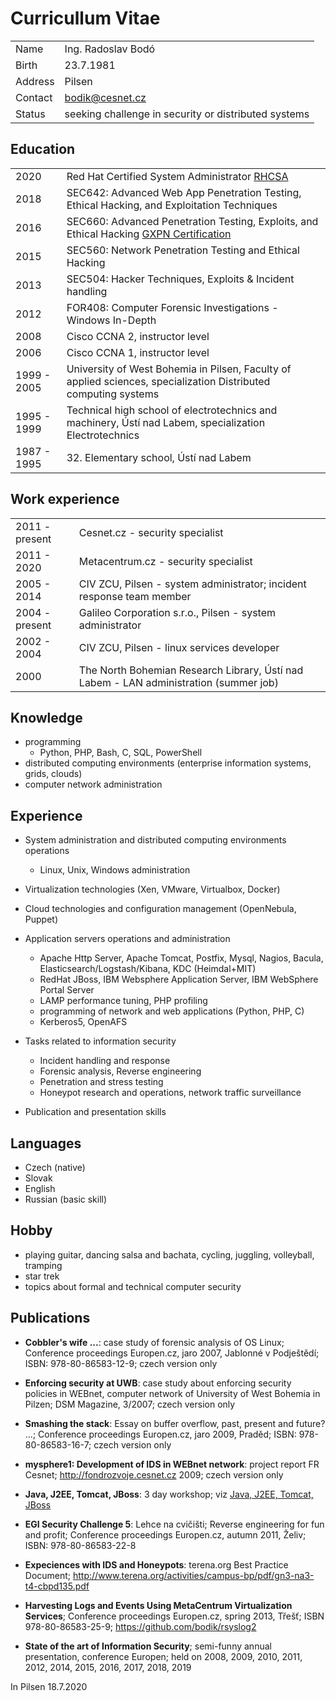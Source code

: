 # Curricullum Vitae

|||
|-|-|
| Name | Ing. Radoslav Bodó |
| Birth | 23.7.1981 |
| Address | Pilsen |
| Contact | bodik@cesnet.cz |
| Status | seeking challenge in security or distributed systems |


## Education

|||
|-|-|
| 2020 | Red Hat Certified System Administrator [RHCSA](https://rhtapps.redhat.com/verify/?certId=200-101-848) |
| 2018 | SEC642: Advanced Web App Penetration Testing, Ethical Hacking, and Exploitation Techniques |
| 2016 | SEC660: Advanced Penetration Testing, Exploits, and Ethical Hacking [GXPN Certification](https://www.giac.org/certified-professional/radoslav-bodo/159186) |
| 2015 | SEC560: Network Penetration Testing and Ethical Hacking |
| 2013 | SEC504: Hacker Techniques, Exploits & Incident handling |
| 2012 | FOR408: Computer Forensic Investigations - Windows In-Depth |
| 2008 | Cisco CCNA 2, instructor level |
| 2006 | Cisco CCNA 1, instructor level |
| 1999 - 2005 | University of West Bohemia in Pilsen, Faculty of applied sciences, specialization Distributed computing systems |
| 1995 - 1999 | Technical high school of electrotechnics and machinery, Ústí nad Labem, specialization Electrotechnics |
| 1987 - 1995 | 32. Elementary school, Ústí nad Labem |


## Work experience

|||
|-|-|
| 2011 - present | Cesnet.cz - security specialist |
| 2011 - 2020 | Metacentrum.cz - security specialist | 
| 2005 - 2014 | CIV ZCU, Pilsen - system administrator; incident response team member |
| 2004 - present | Galileo Corporation s.r.o., Pilsen - system administrator |
| 2002 - 2004 | CIV ZCU, Pilsen - linux services developer |
| 2000 | The North Bohemian Research Library, Ústí nad Labem - LAN administration (summer job) |


## Knowledge

* programming
  * Python, PHP, Bash, C, SQL, PowerShell
* distributed computing environments (enterprise information systems, grids, clouds)
* computer network administration


## Experience

* System administration and distributed computing environments operations
  * Linux, Unix, Windows administration
* Virtualization technologies (Xen, VMware, Virtualbox, Docker)
* Cloud technologies and configuration management (OpenNebula, Puppet)

* Application servers operations and administration
  * Apache Http Server, Apache Tomcat, Postfix, Mysql, Nagios, Bacula, Elasticsearch/Logstash/Kibana, KDC (Heimdal+MIT)
  * RedHat JBoss, IBM Websphere Application Server, IBM WebSphere Portal Server
  * LAMP performance tuning, PHP profiling
  * programming of network and web applications (Python, PHP, C)
  * Kerberos5, OpenAFS

* Tasks related to information security
  * Incident handling and response
  * Forensic analysis, Reverse engineering
  * Penetration and stress testing
  * Honeypot research and operations, network traffic surveillance

* Publication and presentation skills


## Languages

* Czech (native)
* Slovak
* English
* Russian (basic skill) 


## Hobby

* playing guitar, dancing salsa and bachata, cycling, juggling, volleyball, tramping
* star trek
* topics about formal and technical computer security


## Publications

* **Cobbler's wife ...**: case study of forensic analysis of OS Linux; Conference proceedings Europen.cz, jaro 2007, Jablonné v Podještědí; ISBN: 978-80-86583-12-9; czech version only
* **Enforcing security at UWB**: case study about enforcing security policies in WEBnet, computer network of University of West Bohemia in Pilzen; DSM Magazine, 3/2007; czech version only
* **Smashing the stack**: Essay on buffer overflow, past, present and future? ...; Conference proceedings Europen.cz, jaro 2009, Praděd; ISBN: 978-80-86583-16-7; czech version only
* **mysphere1: Development of IDS in WEBnet network**: project report FR Cesnet; http://fondrozvoje.cesnet.cz 2009; czech version only
* **Java, J2EE, Tomcat, JBoss**: 3 day workshop; viz [Java, J2EE, Tomcat, JBoss](j2ee_workshop.md)
* **EGI Security Challenge 5**: Lehce na cvičišti; Reverse engineering for fun and profit; Conference proceedings Europen.cz, autumn 2011, Želiv; ISBN: 978-80-86583-22-8
* **Expeciences with IDS and Honeypots**: terena.org Best Practice Document; http://www.terena.org/activities/campus-bp/pdf/gn3-na3-t4-cbpd135.pdf
* **Harvesting Logs and Events Using MetaCentrum Virtualization Services**; Conference proceedings Europen.cz, spring 2013, Třešť; ISBN 978-80-86583-25-9; https://github.com/bodik/rsyslog2

* **State of the art of Information Security**; semi-funny annual presentation, conference Europen; held on 2008, 2009, 2010, 2011, 2012, 2014, 2015, 2016, 2017, 2018, 2019


In Pilsen 18.7.2020
